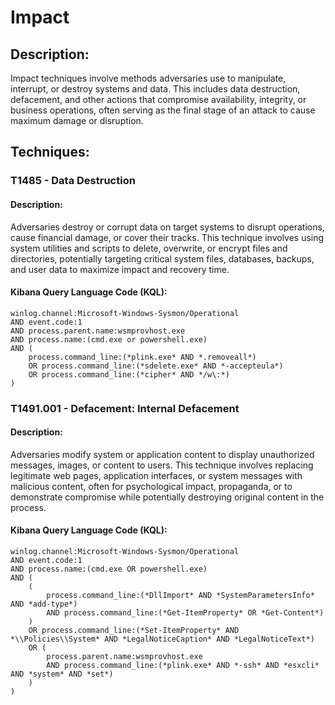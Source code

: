 # Impact

## Description:
Impact techniques involve methods adversaries use to manipulate, interrupt, or destroy systems and data. This includes data destruction, defacement, and other actions that compromise availability, integrity, or business operations, often serving as the final stage of an attack to cause maximum damage or disruption.

## Techniques:
### T1485 - Data Destruction
#### Description:
Adversaries destroy or corrupt data on target systems to disrupt operations, cause financial damage, or cover their tracks. This technique involves using system utilities and scripts to delete, overwrite, or encrypt files and directories, potentially targeting critical system files, databases, backups, and user data to maximize impact and recovery time.

#### Kibana Query Language Code (KQL):
```
winlog.channel:Microsoft-Windows-Sysmon/Operational 
AND event.code:1 
AND process.parent.name:wsmprovhost.exe
AND process.name:(cmd.exe or powershell.exe)
AND (
    process.command_line:(*plink.exe* AND *.removeall*)
    OR process.command_line:(*sdelete.exe* AND *-accepteula*)
    OR process.command_line:(*cipher* AND */w\:*)
)
```

### T1491.001 - Defacement: Internal Defacement
#### Description:
Adversaries modify system or application content to display unauthorized messages, images, or content to users. This technique involves replacing legitimate web pages, application interfaces, or system messages with malicious content, often for psychological impact, propaganda, or to demonstrate compromise while potentially destroying original content in the process.

#### Kibana Query Language Code (KQL):
```
winlog.channel:Microsoft-Windows-Sysmon/Operational
AND event.code:1
AND process.name:(cmd.exe OR powershell.exe)
AND (
    (
        process.command_line:(*DllImport* AND *SystemParametersInfo* AND *add-type*)
        AND process.command_line:(*Get-ItemProperty* OR *Get-Content*)
    )
    OR process.command_line:(*Set-ItemProperty* AND *\\Policies\\System* AND *LegalNoticeCaption* AND *LegalNoticeText*)
    OR (
        process.parent.name:wsmprovhost.exe
        AND process.command_line:(*plink.exe* AND *-ssh* AND *esxcli* AND *system* AND *set*)
    )
)
```
